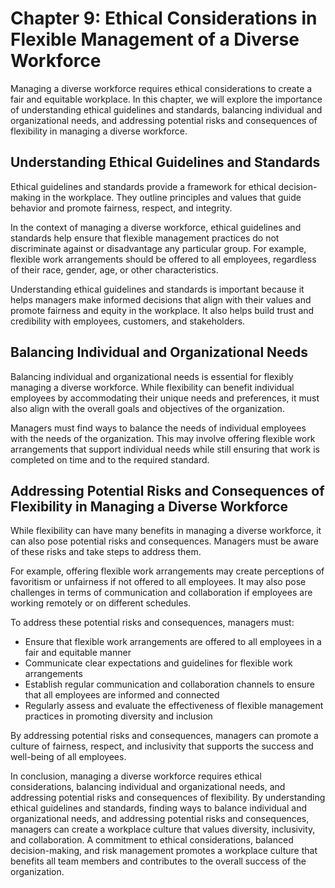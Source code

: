 Chapter 9: Ethical Considerations in Flexible Management of a Diverse Workforce
===============================================================================

Managing a diverse workforce requires ethical considerations to create a fair and equitable workplace. In this chapter, we will explore the importance of understanding ethical guidelines and standards, balancing individual and organizational needs, and addressing potential risks and consequences of flexibility in managing a diverse workforce.

Understanding Ethical Guidelines and Standards
----------------------------------------------

Ethical guidelines and standards provide a framework for ethical decision-making in the workplace. They outline principles and values that guide behavior and promote fairness, respect, and integrity.

In the context of managing a diverse workforce, ethical guidelines and standards help ensure that flexible management practices do not discriminate against or disadvantage any particular group. For example, flexible work arrangements should be offered to all employees, regardless of their race, gender, age, or other characteristics.

Understanding ethical guidelines and standards is important because it helps managers make informed decisions that align with their values and promote fairness and equity in the workplace. It also helps build trust and credibility with employees, customers, and stakeholders.

Balancing Individual and Organizational Needs
---------------------------------------------

Balancing individual and organizational needs is essential for flexibly managing a diverse workforce. While flexibility can benefit individual employees by accommodating their unique needs and preferences, it must also align with the overall goals and objectives of the organization.

Managers must find ways to balance the needs of individual employees with the needs of the organization. This may involve offering flexible work arrangements that support individual needs while still ensuring that work is completed on time and to the required standard.

Addressing Potential Risks and Consequences of Flexibility in Managing a Diverse Workforce
------------------------------------------------------------------------------------------

While flexibility can have many benefits in managing a diverse workforce, it can also pose potential risks and consequences. Managers must be aware of these risks and take steps to address them.

For example, offering flexible work arrangements may create perceptions of favoritism or unfairness if not offered to all employees. It may also pose challenges in terms of communication and collaboration if employees are working remotely or on different schedules.

To address these potential risks and consequences, managers must:

* Ensure that flexible work arrangements are offered to all employees in a fair and equitable manner
* Communicate clear expectations and guidelines for flexible work arrangements
* Establish regular communication and collaboration channels to ensure that all employees are informed and connected
* Regularly assess and evaluate the effectiveness of flexible management practices in promoting diversity and inclusion

By addressing potential risks and consequences, managers can promote a culture of fairness, respect, and inclusivity that supports the success and well-being of all employees.

In conclusion, managing a diverse workforce requires ethical considerations, balancing individual and organizational needs, and addressing potential risks and consequences of flexibility. By understanding ethical guidelines and standards, finding ways to balance individual and organizational needs, and addressing potential risks and consequences, managers can create a workplace culture that values diversity, inclusivity, and collaboration. A commitment to ethical considerations, balanced decision-making, and risk management promotes a workplace culture that benefits all team members and contributes to the overall success of the organization.
